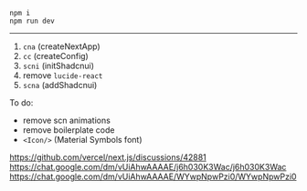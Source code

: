 ```
npm i
npm run dev
```

---

1. `cna` (createNextApp)
2. `cc` (createConfig)
3. `scni` (initShadcnui)
4. remove `lucide-react`
5. `scna` (addShadcnui)

To do:

- remove scn animations
- remove boilerplate code
- `<Icon/>` (Material Symbols font)

https://github.com/vercel/next.js/discussions/42881
https://chat.google.com/dm/vUiAhwAAAAE/j6h030K3Wac/j6h030K3Wac
https://chat.google.com/dm/vUiAhwAAAAE/WYwpNpwPzi0/WYwpNpwPzi0
